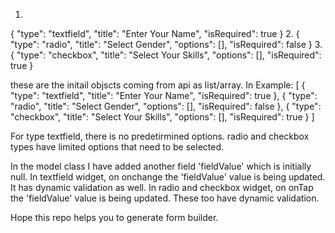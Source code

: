 1.
{
    "type": "textfield",
    "title": "Enter Your Name",
    "isRequired": true
}
2.
{
    "type": "radio",
    "title": "Select Gender",
    "options": [],
    "isRequired": false
}
3.
{
    "type": "checkbox",
    "title": "Select Your Skills",
    "options": [],
    "isRequired": true
}

these are the initail objscts coming from api as list/array. In Example:
[
{
    "type": "textfield",
    "title": "Enter Your Name",
    "isRequired": true
},
{
    "type": "radio",
    "title": "Select Gender",
    "options": [],
    "isRequired": false
},
{
    "type": "checkbox",
    "title": "Select Your Skills",
    "options": [],
    "isRequired": true
}
]

For type textfield, there is no predetirmined options. radio and checkbox types have limited options that need to be selected. 

In the model class I have added another field 'fieldValue' which is initially null. 
In textfield widget, on onchange the 'fieldValue' value is being updated. It has dynamic validation as well.
In radio and checkbox widget, on onTap the 'fieldValue' value is being updated. These too have dynamic validation.

Hope this repo helps you to generate form builder.

